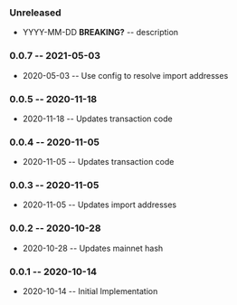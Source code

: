 ### Unreleased

- YYYY-MM-DD **BREAKING?** -- description

### 0.0.7 -- 2021-05-03

- 2020-05-03 -- Use config to resolve import addresses

### 0.0.5 -- 2020-11-18

- 2020-11-18 -- Updates transaction code

### 0.0.4 -- 2020-11-05

- 2020-11-05 -- Updates transaction code

### 0.0.3 -- 2020-11-05

- 2020-11-05 -- Updates import addresses

### 0.0.2 -- 2020-10-28

- 2020-10-28 -- Updates mainnet hash

### 0.0.1 -- 2020-10-14

- 2020-10-14 -- Initial Implementation